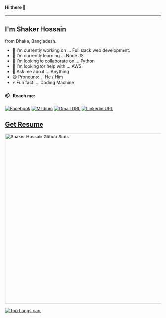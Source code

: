 #### Hi there 👋
___
## I'm Shaker Hossain
from Dhaka, Bangladesh.


- 🔭 I’m currently working on ... Full stack web development.
- 🌱 I’m currently learning ... Node JS
- 👯 I’m looking to collaborate on ... Python
- 🤔 I’m looking for help with ... AWS
- 💬 Ask me about ... Anything
- 😄 Pronouns: ... He / Him
- ⚡ Fun fact: ... Coding Machine

#### 📫 &nbsp; Reach me:
[![Facebook](https://img.shields.io/badge/social--badge?style=social&label=Facebook&logo=facebook)](https://www.facebook.com/saker.ahmmed.9/)
[![Medium](https://img.shields.io/badge/social--badge?style=social&label=Medium&logo=medium)](https://medium.com/@shaker.hossain87)
[![Gmail URL](https://img.shields.io/badge/social--badge?style=social&label=email&logo=gmail)](mailto:shaker.hossain87@gmail.com)
[![Linkedin URL](https://img.shields.io/badge/social--badge?style=social&label=linkedin&logo=linkedin)](https://www.linkedin.com/in/shaker-hossain-49b2381ba/)

## [Get Resume](https://drive.google.com/file/d/1JJDPQFgEWvjdGOHIvuUYRe3m5JpC2YG_/view?usp=sharing)

<img width="550px" alt="Shaker Hossain Github Stats"  src="https://github-readme-stats.vercel.app/api?username=shaker87&show_icons=true"/>
</br>

[![Top Langs card](https://github-readme-stats.vercel.app/api/top-langs/?username=shaker87&card_width=550)](https://github.com/Shaker87/)
